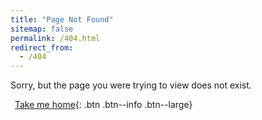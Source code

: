 ```yaml
---
title: "Page Not Found"
sitemap: false
permalink: /404.html
redirect_from: 
  - /404
---
```


<img id="randomImage" src="" style="float: right;"/>

<script>
  const randNum = Math.floor(Math.random() * (1 + 1));
  document.getElementById('randomImage').src = '/assets/images/avatars/404_' + randNum + '.png';
</script>

Sorry, but the page you were trying to view does not exist.

[<i class="fa-solid fa-house icon-pad-right"></i> <span style="padding-left: 7px;">Take me home</span>](/){: .btn .btn--info .btn--large}
